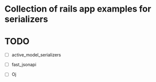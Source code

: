 # Collection of rails app examples for serializers

# TODO
- [ ] active_model_serializers
- [ ] fast_jsonapi
- [ ] Oj


